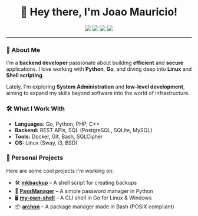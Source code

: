 <h1 align="center">👋 Hey there, I'm Joao Mauricio!</h1>

<p align="center">
  <img src="https://img.shields.io/badge/Code-Python-informational?style=flat&logo=python&logoColor=white&color=3776AB">
  <img src="https://img.shields.io/badge/Code-Go-informational?style=flat&logo=go&logoColor=white&color=00ADD8">
  <img src="https://img.shields.io/badge/OS-Linux-informational?style=flat&logo=linux&logoColor=white&color=FCC624">
  <img src="https://img.shields.io/badge/Shell-Bash-informational?style=flat&logo=gnu-bash&logoColor=white&color=4EAA25">
</p>

---

### 🚀 About Me  
I'm a **backend developer** passionate about building **efficient** and **secure** applications. I love working with **Python**, **Go**, and diving deep into **Linux** and **Shell scripting**.  

Lately, I'm exploring **System Administration** and **low-level development**, aiming to expand my skills beyond software into the world of infrastructure.  

### 🛠️ What I Work With  
- **Languages:** Go, Python, PHP, C++  
- **Backend:** REST APIs, SQL (PostgreSQL, SQLite, MySQL)  
- **Tools:** Docker, Git, Bash, SQLCipher  
- **OS:** Linux (Sway, i3, BSD)  

### 🔧 Personal Projects  
Here are some cool projects I'm working on:  
- 🛠️ [**mkbackup**](https://github.com/jean0t/mkbackup) – A shell script for creating backups  
- 🔑 [**PassManager**](https://github.com/jean0t/PassManager) – A simple password manager in Python  
- 🖥️ [**my-own-shell**](https://github.com/jean0t/my-own-shell) – A CLI shell in Go for Linux & Windows  
- 📦 [**archon**](https://github.com/jean0t/archon) – A package manager made in Bash (POSIX compliant)  